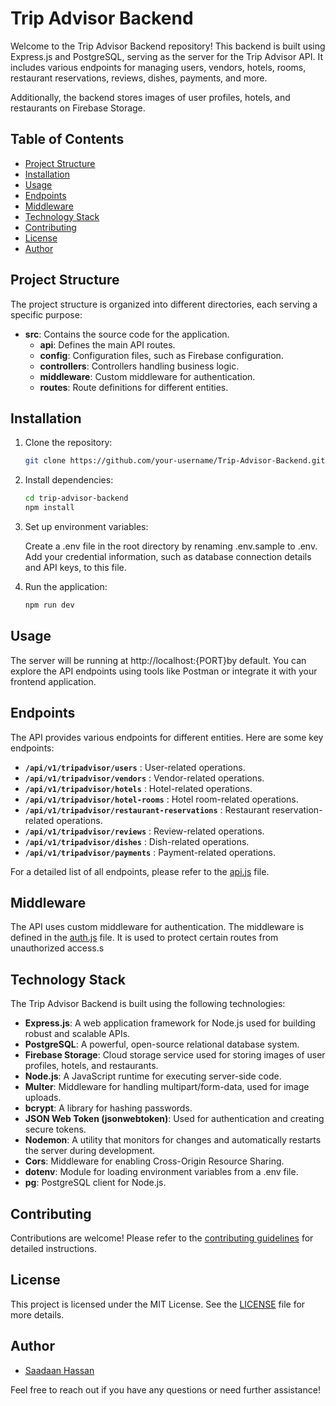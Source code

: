 # Trip Advisor Backend

Welcome to the Trip Advisor Backend repository! This backend is built using Express.js and PostgreSQL, serving as the server for the Trip Advisor API. It includes various endpoints for managing users, vendors, hotels, rooms, restaurant reservations, reviews, dishes, payments, and more.

Additionally, the backend stores images of user profiles, hotels, and restaurants on Firebase Storage.

## Table of Contents

- [Project Structure](#project-structure)
- [Installation](#installation)
- [Usage](#usage)
- [Endpoints](#endpoints)
- [Middleware](#middleware)
- [Technology Stack](#technology-stack)
- [Contributing](#contributing)
- [License](#license)
- [Author](#author)

## Project Structure

The project structure is organized into different directories, each serving a specific purpose:

- **src**: Contains the source code for the application.
  - **api**: Defines the main API routes.
  - **config**: Configuration files, such as Firebase configuration.
  - **controllers**: Controllers handling business logic.
  - **middleware**: Custom middleware for authentication.
  - **routes**: Route definitions for different entities.

## Installation

1. Clone the repository:

   ```bash
   git clone https://github.com/your-username/Trip-Advisor-Backend.git
   ```

2. Install dependencies:

   ```bash
   cd trip-advisor-backend
   npm install
   ```

3. Set up environment variables:

   Create a .env file in the root directory by renaming .env.sample to .env. Add your credential information, such as database connection details and API keys, to this file.

4. Run the application:

   ```bash
   npm run dev
   ```

## Usage

The server will be running at http://localhost:{PORT}by default. You can explore the API endpoints using tools like Postman or integrate it with your frontend application.

## Endpoints

The API provides various endpoints for different entities. Here are some key endpoints:

- **`/api/v1/tripadvisor/users`** : User-related operations.
- **`/api/v1/tripadvisor/vendors`** : Vendor-related operations.
- **`/api/v1/tripadvisor/hotels`** : Hotel-related operations.
- **`/api/v1/tripadvisor/hotel-rooms`** : Hotel room-related operations.
- **`/api/v1/tripadvisor/restaurant-reservations`** : Restaurant reservation-related operations.
- **`/api/v1/tripadvisor/reviews`** : Review-related operations.
- **`/api/v1/tripadvisor/dishes`** : Dish-related operations.
- **`/api/v1/tripadvisor/payments`** : Payment-related operations.

For a detailed list of all endpoints, please refer to the [api.js](src/api/api.js) file.

## Middleware

The API uses custom middleware for authentication. The middleware is defined in the [auth.js](src/api/middleware/auth.js) file. It is used to protect certain routes from unauthorized access.s

## Technology Stack

The Trip Advisor Backend is built using the following technologies:

- **Express.js**: A web application framework for Node.js used for building robust and scalable APIs.
- **PostgreSQL**: A powerful, open-source relational database system.
- **Firebase Storage**: Cloud storage service used for storing images of user profiles, hotels, and restaurants.
- **Node.js**: A JavaScript runtime for executing server-side code.
- **Multer**: Middleware for handling multipart/form-data, used for image uploads.
- **bcrypt**: A library for hashing passwords.
- **JSON Web Token (jsonwebtoken)**: Used for authentication and creating secure tokens.
- **Nodemon**: A utility that monitors for changes and automatically restarts the server during development.
- **Cors**: Middleware for enabling Cross-Origin Resource Sharing.
- **dotenv**: Module for loading environment variables from a .env file.
- **pg**: PostgreSQL client for Node.js.

## Contributing

Contributions are welcome! Please refer to the [contributing guidelines](CONTRIBUTING.md) for detailed instructions.

## License

This project is licensed under the MIT License. See the [LICENSE](LICENSE) file for more details.

## Author

- [Saadaan Hassan](https://github.com/Saadaan-Hassan)

Feel free to reach out if you have any questions or need further assistance!
